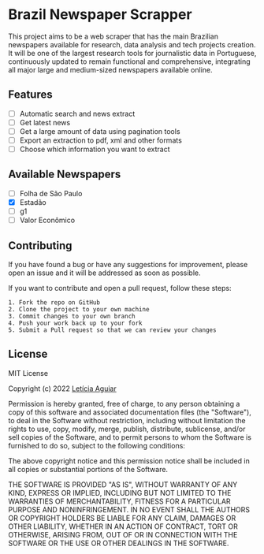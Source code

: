 
# Brazil Newspaper Scrapper

This project aims to be a web scraper that has the main Brazilian newspapers 
available for research, data analysis and tech projects creation. It will be 
one of the largest research tools for journalistic data in Portuguese, 
continuously updated to remain functional and comprehensive, integrating all 
major large and medium-sized newspapers available online.


## Features

- [ ]  Automatic search and news extract
- [ ]  Get latest news
- [ ]  Get a large amount of data using pagination tools
- [ ]  Export an extraction to pdf, xml and other formats
- [ ]  Choose which information you want to extract

## Available Newspapers

- [ ]  Folha de São Paulo
- [x]  Estadão
- [ ]  g1
- [ ]  Valor Econômico

## Contributing

If you have found a bug or have any suggestions for improvement, 
please open an issue and it will be addressed as soon as possible. 

If you want to contribute and open a pull request, follow these steps:

    1. Fork the repo on GitHub
    2. Clone the project to your own machine
    3. Commit changes to your own branch
    4. Push your work back up to your fork
    5. Submit a Pull request so that we can review your changes


## License

MIT License

Copyright (c) 2022 [Letícia Aguiar](https://github.com/letsaguiar)

Permission is hereby granted, free of charge, to any person obtaining a copy
of this software and associated documentation files (the "Software"), to deal
in the Software without restriction, including without limitation the rights
to use, copy, modify, merge, publish, distribute, sublicense, and/or sell
copies of the Software, and to permit persons to whom the Software is
furnished to do so, subject to the following conditions:

The above copyright notice and this permission notice shall be included in all
copies or substantial portions of the Software.

THE SOFTWARE IS PROVIDED "AS IS", WITHOUT WARRANTY OF ANY KIND, EXPRESS OR
IMPLIED, INCLUDING BUT NOT LIMITED TO THE WARRANTIES OF MERCHANTABILITY,
FITNESS FOR A PARTICULAR PURPOSE AND NONINFRINGEMENT. IN NO EVENT SHALL THE
AUTHORS OR COPYRIGHT HOLDERS BE LIABLE FOR ANY CLAIM, DAMAGES OR OTHER
LIABILITY, WHETHER IN AN ACTION OF CONTRACT, TORT OR OTHERWISE, ARISING FROM,
OUT OF OR IN CONNECTION WITH THE SOFTWARE OR THE USE OR OTHER DEALINGS IN THE
SOFTWARE.


